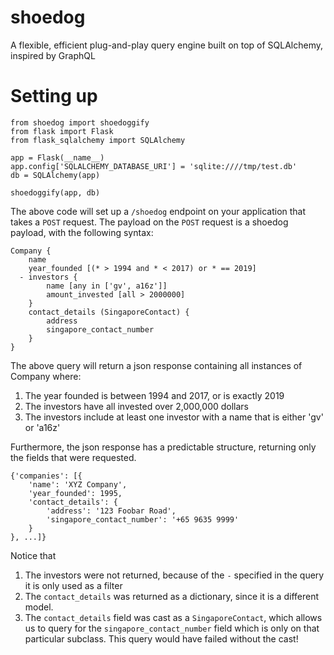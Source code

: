 # shoedog
A flexible, efficient plug-and-play query engine built on top of SQLAlchemy, inspired by GraphQL

# Setting up
```
from shoedog import shoedoggify
from flask import Flask
from flask_sqlalchemy import SQLAlchemy

app = Flask(__name__)
app.config['SQLALCHEMY_DATABASE_URI'] = 'sqlite:////tmp/test.db'
db = SQLAlchemy(app)

shoedoggify(app, db)
```

The above code will set up a `/shoedog` endpoint on your application that takes a `POST` request. The payload on the `POST` request is a shoedog payload, with the following syntax:

```
Company {
	name
    year_founded [(* > 1994 and * < 2017) or * == 2019]
  - investors {
		name [any in ['gv', a16z']]
		amount_invested [all > 2000000]
	}
	contact_details (SingaporeContact) {
		address
		singapore_contact_number
	}
}
```

The above query will return a json response containing all instances of Company where:
1. The year founded is between 1994 and 2017, or is exactly 2019
2. The investors have all invested over 2,000,000 dollars
3. The investors include at least one investor with a name that is either 'gv' or 'a16z'

Furthermore, the json response has a predictable structure, returning only the fields that were requested.

```
{'companies': [{
	'name': 'XYZ Company',
	'year_founded': 1995,
	'contact_details': {
		'address': '123 Foobar Road',
		'singapore_contact_number': '+65 9635 9999'
	}
}, ...]}
```

Notice that
1. The investors were not returned, because of the `-` specified in the query it is only used as a filter
2. The `contact_details` was returned as a dictionary, since it is a different model.
3. The `contact_details` field was cast as a `SingaporeContact`, which allows us to query for the `singapore_contact_number` field which is only on that particular subclass. This query would have failed without the cast!